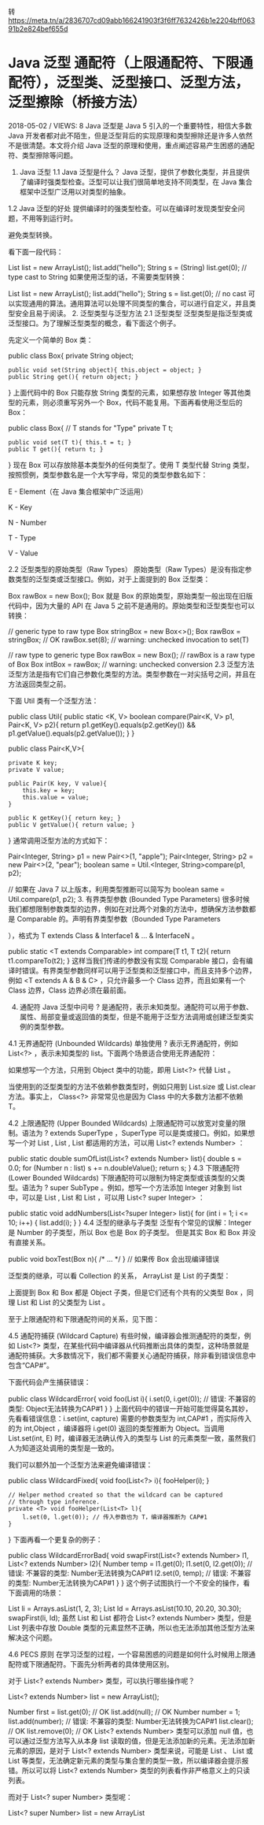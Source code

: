 转 https://meta.tn/a/2836707cd09abb166241903f3f6ff7632426b1e2204bff06391b2e824bef655d
# Java 泛型  通配符（上限通配符、下限通配符），泛型类、泛型接口、泛型方法，泛型擦除（桥接方法） 
2018-05-02 / VIEWS: 8
Java 泛型是 Java 5 引入的一个重要特性，相信大多数 Java 开发者都对此不陌生，但是泛型背后的实现原理和类型擦除还是许多人依然不是很清楚。本文将介绍 Java 泛型的原理和使用，重点阐述容易产生困惑的通配符、类型擦除等问题。

1. Java 泛型
1.1 Java 泛型是什么？
Java 泛型，提供了参数化类型，并且提供了编译时强类型检查。泛型可以让我们很简单地支持不同类型，在 Java 集合框架中泛型广泛用以对类型的抽象。

1.2 Java 泛型的好处
提供编译时的强类型检查。可以在编译时发现类型安全问题，不用等到运行时。

避免类型转换。

看下面一段代码：

List list = new ArrayList();
list.add("hello");
String s = (String) list.get(0); // type cast to String
如果使用泛型的话，不需要类型转换：

List<String> list = new ArrayList<String>();
list.add("hello");
String s = list.get(0);   // no cast
可以实现通用的算法。通用算法可以处理不同类型的集合，可以进行自定义，并且类型安全且易于阅读。
2. 泛型类型与泛型方法
2.1 泛型类型
泛型类型是指泛型类或泛型接口。为了理解泛型类型的概念，看下面这个例子。

先定义一个简单的 Box 类：

public class Box{
    private String object;

    public void set(String object){ this.object = object; }
    public String get(){ return object; }
}
上面代码中的 Box 只能存放 String 类型的元素，如果想存放 Integer 等其他类型的元素，则必须重写另外一个 Box，代码不能复用。下面再看使用泛型后的 Box：

public class Box<T>{
    // T stands for "Type"
    private T t;

    public void set(T t){ this.t = t; }
    public T get(){ return t; }
}
现在 Box 可以存放除基本类型外的任何类型了。使用 T 类型代替 String 类型，按照惯例，类型参数名是一个大写字母，常见的类型参数名如下：

E - Element（在 Java 集合框架中广泛运用）

K - Key

N - Number

T - Type

V - Value

2.2 泛型类型的原始类型（Raw Types）
原始类型（Raw Types）是没有指定参数类型的泛型类或泛型接口。例如，对于上面提到的  Box<T> 泛型类：

Box rawBox = new Box();
Box 就是  Box<T> 的原始类型，原始类型一般出现在旧版代码中，因为大量的 API 在 Java 5 之前不是通用的。原始类型和泛型类型也可以转换：

// generic type to raw type
Box<String> stringBox = new Box<>();
Box rawBox = stringBox;               // OK
rawBox.set(8);  // warning: unchecked invocation to set(T)

// raw type to generic type
Box rawBox = new Box();           // rawBox is a raw type of Box<T>
Box<Integer> intBox = rawBox;     // warning: unchecked conversion
2.3 泛型方法
泛型方法是指有它们自己参数化类型的方法。类型参数在一对尖括号之间，并且在方法返回类型之前。

下面 Util 类有一个泛型方法：

public class Util{
    public static <K, V> boolean compare(Pair<K, V> p1, Pair<K, V> p2){
        return p1.getKey().equals(p2.getKey()) &&
               p1.getValue().equals(p2.getValue());
    }
}

public class Pair<K,V>{

    private K key;
    private V value;

    public Pair(K key, V value){
        this.key = key;
        this.value = value;
    }

    public K getKey(){ return key; }
    public V getValue(){ return value; }
}
通常调用泛型方法的方式如下：

Pair<Integer, String> p1 = new Pair<>(1, "apple");
Pair<Integer, String> p2 = new Pair<>(2, "pear");
boolean same = Util.<Integer, String>compare(p1, p2);

// 如果在 Java 7 以上版本，利用类型推断可以简写为
boolean same = Util.compare(p1, p2);
3. 有界类型参数 (Bounded Type Parameters)
很多时候我们都想限制参数类型的边界，例如在对比两个对象的方法中，想确保方法参数都是 Comparable 的。声明有界类型参数（Bounded Type Parameters

），格式为  T extends Class & Interface1 & ... & InterfaceN 。

public static <T extends Comparable<T>> int compare(T t1, T t2){
 return t1.compareTo(t2);
}
这样当我们传递的参数没有实现 Comparable 接口，会有编译时错误。有界类型参数同样可以用于泛型类和泛型接口中，而且支持多个边界，例如  <T extends A & B & C> ，只允许最多一个 Class 边界，而且如果有一个 Class 边界，Class 边界必须在最前面。

4. 通配符
Java 泛型中问号  ? 是通配符，表示未知类型。通配符可以用于参数、属性、局部变量或返回值的类型，但是不能用于泛型方法调用或创建泛型类实例的类型参数。

4.1 无界通配符 (Unbounded Wildcards)
单独使用  ? 表示无界通配符，例如  List<?> ，表示未知类型的 list。下面两个场景适合使用无界通配符：

如果想写一个方法，只用到 Object 类中的功能，即用  List<?> 代替  List<Object> 。

当使用到的泛型类型的方法不依赖参数类型时，例如只用到 List.size 或 List.clear 方法。事实上，  Class<?> 非常常见也是因为  Class<T> 中的大多数方法都不依赖 T。

4.2 上限通配符 (Upper Bounded Wildcards)
上限通配符可以放宽对变量的限制。语法为  ? extends SuperType ，SuperType 可以是类或接口。例如，如果想写一个对  List<Integer> ,  List<Double> ,  List<Number> 都适用的方法，可以用  List<? extends Number> ：

public static double sumOfList(List<? extends Number> list){
    double s = 0.0;
    for (Number n : list)
        s += n.doubleValue();
    return s;
}
4.3 下限通配符 (Lower Bounded Wildcards)
下限通配符可以限制为特定类型或该类型的父类型。语法为  ? super SubType 。例如，想写一个方法添加 Integer 对象到 list 中，可以是  List<Integer> ,  List<Number> 和 List<Object> ，可以用  List<? super Integer> ：

public static void addNumbers(List<?super Integer> list){
    for (int i = 1; i <= 10; i++) {
        list.add(i);
    }
}
4.4 泛型的继承与子类型
泛型有个常见的误解：Integer 是 Number 的子类型，所以  Box<Integer> 也是 Box<Number> 的子类型。 但是其实  Box<Integer> 和  Box<Number> 并没有直接关系。

public void boxTest(Box<Number> n){ /* ... */ }
// 如果传 Box<Integer> 会出现编译错误

泛型类的继承，可以看 Collection 的关系，  ArrayList<String> 是  List<String> 的子类型：


上面提到  Box<Integer> 和  Box<Number> 都是 Object 子类，但是它们还有个共有的父类型  Box<?> ，同理  List<Number> 和  List<Integer> 的父类型为  List<?> 。


至于上限通配符和下限通配符间的关系，见下图：


4.5 通配符捕获 (Wildcard Capture)
有些时候，编译器会推测通配符的类型，例如  List<?> 类型，在某些代码中编译器从代码推断出具体的类型，这种场景就是通配符捕获。大多数情况下，我们都不需要关心通配符捕获，除非看到错误信息中包含“CAP#”。

下面代码会产生捕获错误：

public class WildcardError{
    void foo(List<?> i){
        i.set(0, i.get(0)); // 错误: 不兼容的类型: Object无法转换为CAP#1
    }
}
上面代码中的错误一开始可能觉得莫名其妙，先看看错误信息：i.set(int, capture<?>) 需要的参数类型为  int,CAP#1 ，而实际传入的为  int,Object ，编译器将 i.get(0) 返回的类型推断为 Object。当调用  List.set(int, E) 时，编译器无法确认传入的类型与 List 的元素类型一致，虽然我们人为知道这处调用的类型是一致的。

我们可以额外加一个泛型方法来避免编译错误：

public class WildcardFixed{
    void foo(List<?> i){
        fooHelper(i);
    }

    // Helper method created so that the wildcard can be captured
    // through type inference.
    private <T> void fooHelper(List<T> l){
        l.set(0, l.get(0)); // 传入参数也为 T，编译器推断为 CAP#1
    }
}
下面再看一个更复杂的例子：

public class WildcardErrorBad{
    void swapFirst(List<? extends Number> l1, List<? extends Number> l2){
      Number temp = l1.get(0);
      l1.set(0, l2.get(0)); // 错误: 不兼容的类型: Number无法转换为CAP#1
      l2.set(0, temp);     // 错误: 不兼容的类型: Number无法转换为CAP#1
    }
}
这个例子试图执行一个不安全的操作，看下面调用的场景：

List<Integer> li = Arrays.asList(1, 2, 3);
List<Double>  ld = Arrays.asList(10.10, 20.20, 30.30);
swapFirst(li, ld);
虽然  List<Integer> 和  List<Double> 都符合  List<? extends Number> 类型，但是 List<Integer> 列表中存放 Double 类型的元素显然不正确，所以也无法添加其他泛型方法来解决这个问题。

4.6 PECS 原则
在学习泛型的过程，一个容易困惑的问题是如何什么时候用上限通配符或下限通配符。下面先分析两者的具体使用区别。

对于  List<? extends Number> 类型，可以执行哪些操作呢？

List<? extends Number> list = new ArrayList<Integer>();

Number first = list.get(0); // OK
list.add(null); // OK
Number number = 1;
list.add(number); // 错误: 不兼容的类型: Number无法转换为CAP#1
list.clear(); // OK
list.remove(0); // OK
List<? extends Number> 类型可以添加 null 值，也可以通过泛型方法写入从本身 list 读取的值，但是无法添加新的元素。无法添加新元素的原因，是对于  List<? extends Number> 类型来说，可能是  List<Number> 、  List<Integer> 或  List<Double> 等类型，无法确定新元素的类型与集合里的类型一致，所以编译器会提示报错。所以可以将  List<? extends Number> 类型的列表看作非严格意义上的只读列表。

而对于  List<? super Number> 类型呢：

List<? super Number> list = new ArrayList<Object>();

Number first = list.get(0); // 错误: 不兼容的类型: CAP#1无法转换为Number
list.add(null); // OK
Number number = 1;
list.add(number); // OK
list.clear(); // OK
list.remove(0); // OK
List<? super Number> 类型可以添加 null 值、添加新的元素，也可以删除元素，但是无法读取列表中的值。无法读取列表的原因，是对于  List<? super Number> 类型来说，可能是 List<Number> 也可能是  List<Object> 类型，读取列表元素时不能确定元素类型。所以可以将  List<? super Number> 类型的列表看作只写列表。

上面两个例子中，只读类型相当于生产者（Producer），生产 T，就使用  ? extends T ，只写类型相当于消费者（Consumer），消费 T，就使用  ? super T 。也就是“Producer Extends, Consumer Super”，简称 PECS 原则。

Collections.copy 方法就用到了这个原则，  copy(List<? super T> dest, List<? extends T> src) ，src 列表是只读的，dest 列表是只写的。

通配符的使用建议如下：
只读类型使用上限通配符  ? extends T

只写类型使用下限通配符  ? super T

如果只读类型只用到 Object 的方法，即  List<? extends Object> ，可以用  List<?> 无界通配符

对于同时需要读取和写入的类型，不要使用通配符

上面四条建议都不适用于方法返回值类型。应该避免在返回值中使用通配符，因为这样会强制要求调用者调用时处理通配符。

5. 类型擦除
类型擦除是 Java 泛型中最容易产生困惑的地方，举个很简单的例子，许多人误以为 List<String> 与  List<Integer> 的 Class 类型不一致：

List<String> strList = new ArrayList<>();
List<Integer> intList = new ArrayList<>();
System.out.println(strList.getClass().getName());   // java.util.ArrayList
System.out.println(intList.getClass().getName());   // java.util.ArrayList
System.out.println(strList.getClass() == intList.getClass());   // true
在编译时  List<String> 和  List<Integer> 的类型是不一样的，但是在运行时两者的类型又是一样的，背后的原因就是类型擦除。

Java 泛型添加是为了提供编译时的类型检查和支持泛型编程，并没有运行时的支持。所以 Java 编译器会用类型擦除来删除所有泛型类型检查代码，并在必要时插入强制类型转换。类型擦除确保不为参数化类型创建新类，所以  ArrayList<E> 的 Class 类型还是 java.util.ArrayList ，相应的，泛型也不会增加运行时开销。Java 编译器在应用泛型类型擦除时有以下行为：

将泛型中所有参数化类型替换为泛型边界，如果参数化类型是无界的，则替换为 Object 类型。字节码中没有任何泛型的相关信息。

为了类型安全，在必要时插入类型转换代码。

生成桥接方法来保持泛型类型的多态性。

5.1 参数化类型替换
对于无解参数化类型，类型擦除时会替换为 Object。

下面看单链表中节点类：

public class Node<T>{

    private T data;
    private Node<T> next;

    public Node(T data, Node<T> next){
        this.data = data;
        this.next = next;
    }

    public T getData(){ return data; }
    // ...
}
经过类型擦除后：

public class Node{

    private Object data;
    private Node next;

    public Node(Object data, Node next){
        this.data = data;
        this.next = next;
    }

    public Object getData(){ return data; }
    // ...
}
对于有界参数化类型，类型擦除时会替换为第一个边界。

如果节点类使用有界参数化类型：

public class Node<Textends Comparable<T>>{

    private T data;
    private Node<T> next;

    public Node(T data, Node<T> next){
        this.data = data;
        this.next = next;
    }

    public T getData(){ return data; }
    // ...
}
经过类型擦除后：

public class Node{

    private Comparable data;
    private Node next;

    public Node(Comparable data, Node next){
        this.data = data;
        this.next = next;
    }

    public Comparable getData(){ return data; }
    // ...
}
5.2 类型转换
经过参数化类型替换后，在使用泛型相关内容时，通常需要添加类型转换代码，看下面代码：

Node<String> node = new Node<>("Hello", null);
String data = node.getData();   // 实际上 node.getData() 返回的是 Object 类型
所以编译器还会插入类型转换代码，编译后如下：

Node node = new Node("Hello", null);
String data = (String) node.getData();
5.3 桥接方法
当编译一个类继承泛型类或泛型接口，在类型擦除的过程中编译器会生成一个合成方法，也称为桥接方法。

看下面代码：

interface Comparable<A>{ 
    public int compareTo( A that); 
} 
final class NumericValueimplements Comparable<NumericValue>{ 
    priva te byte value;  
    public NumericValue(byte value){ this.value = value; } 
    public byte getValue(){ return value; }  
    public int compareTo( NumericValue t hat){ return this.value - that.value; } 
}
经过参数化类型替换后，Comparable 接口的 compareTo 方法的参数类型为 Object，而 NumericValue 也需要实现  compareTo(Object) 方法，经过类型擦除后：

interface Comparable{ 
    public int compareTo( Object that); 
} 
final class NumericValueimplements Comparable{ 
    priva te byte value;  
    public NumericValue(byte value){ this.value = value; }  
    public byte getValue(){ return value; }  
    public int compareTo( NumericValue t hat){ return this.value - that.value; } 

    // 新合成的桥接方法
    public int compareTo(Object that){ return this.compareTo((NumericValue)that);  } 
}
类型擦除后  NumericValue.compareTo(NumericValue) 方法不再是接口的实现方法，这是类型擦除的一个副作用：两个方法（在接口和实现类中）在类型擦除之前具有相同的签名，而在类型擦除之后具有不同的签名。

为了让 NumericValue 依然正确地实现 Comparable 接口，编译器添加了一个桥接方法，和接口的签名相同，桥接方法委托给实现类中的原始方法。

虽然存在桥接方法，但是一般情况下，编译器不允许我们调用桥接方法：

NumericValue value = new NumericValue((byte) 0);
value.compareTo(value); // OK
value.compareTo("abc"); // error
但是，还有两种方式可以调用桥接方法：使用原始类型（Raw Types）或反射。但是桥接方法中有类型转换，所以传其他类型会有运行时报错。下面是使用原始类型的例子：

Comparable comparable = new NumericValue((byte) 0);
comparable.compareTo(comparable); // OK
comparable.compareTo("abc");    // OK at compile time, throws ClassCastException at run time
6. 泛型的限制
6.1 不能用基本类型实例化泛型
class Pair<K,V>{
    private K key;
    private V value;

    public Pair(K key, V value){
        this.key = key;
        this.value = value;
    }
    // ...
}

Pair<int, char> p = new Pair<>(8, 'a');  // compile-time error

Pair<Integer, Character> p = new Pair<>(8, 'a'); // ok，because of autoboxing
6.2 不能创建参数化类型的实例
不能创建参数化类型的实例，但是可以用反射创建：

public static <E> void append(List<E> list, Class<E> cls)throws Exception {
    E e1 = new E(); // error
    E e2 = cls.newInstance(); // ok
    list.add(e2);
}
6.3 不能将静态属性声明为泛型类型
类的静态属性是类级别的属性，被该类所有实例共享，所以不允许静态属性是参数化类型：

public class MobileDevice<T>{
    private static T os; // compile-time error, if has MobileDevice<Phone> and MobileDevice<Pc> instance, can not confirm the type of os.
}
6.4 不能对参数化类型使用 Casts 或 instanceof
不能 Casts 为参数化类型，除非是无界通配符类型：

List<Integer> li = new ArrayList<>();
List<?> list = li;
List<Number> ln = (List<Number>) li;    // compile-time error
但是有些场景，编译器知道参数化类型是合法的，也会运行类型转换：

List<String> l1 = new ArrayList<>();
ArrayList<String> l2 = (ArrayList<String>)l1;  // OK
因为类型擦除，无法确定运行时参数化类型具体是什么类型，所以无法使用 instanceof 校验类型：

public static <E> void rtti(List<E> list){
    if (list instanceof ArrayList<Integer>) {  // compile-time error
        // ...
    }
    if (list instanceof ArrayList<?>) {  // OK; instanceof requires a reifiable type
        // ...
    }
}
6.5 不能创建参数化类型的数组
ArrayList<String>[] arrayOfList = new ArrayList<String>[3]; // compile-time error
6.6 不能创建、捕捉或抛出参数化类型的对象
泛型类不能直接或间接地继承  Throwable 类：

// Extends Throwable indirectly
class MathException<T>extends Exception{ /* ... */ }    // compile-time error

// Extends Throwable directly
class QueueFullException<T>extends Throwable{ /* ... */ } // compile-time error
也无法捕捉参数化类型的异常：

public static <T extends Exception, J> void execute(List<J> jobs){
    try {
        for (J job : jobs)
            // ...
    } catch (T e) {   // compile-time error
        // ...
    }
}
但是，可以在 throws 语句中使用参数化类型：

class Parser<Textends Exception>{
    public void parse(File file)throws T {     // OK
        // ...
    }
}
6.7 不能重载参数类型为相同原始类型的方法
不能有两个重载方法，当他们的方法签名在类型擦除后是一样的。

public class Example{
    public void print(List<String> list){}
    public void print(List<Integer> list){}
}
